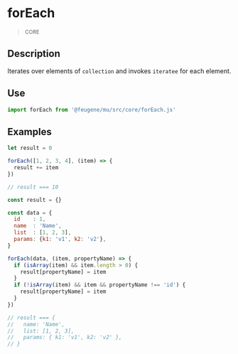 # forEach

> <small>CORE</small>

## Description

Iterates over elements of `collection` and invokes `iteratee` for each element.

## Use

```js
import forEach from '@feugene/mu/src/core/forEach.js'
```

## Examples

```js
let result = 0

forEach([1, 2, 3, 4], (item) => {
  result += item
})

// result === 10
```

```js
const result = {}

const data = {
  id    : 1,
  name  : 'Name',
  list  : [1, 2, 3],
  params: {k1: 'v1', k2: 'v2'},
}

forEach(data, (item, propertyName) => {
  if (isArray(item) && item.length > 0) {
    result[propertyName] = item
  }
  if (!isArray(item) && item && propertyName !== 'id') {
    result[propertyName] = item
  }
})

// result === {
//   name: 'Name',
//   list: [1, 2, 3],
//   params: { k1: 'v1', k2: 'v2' },
// }
```
